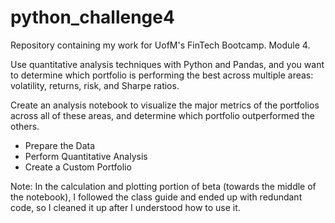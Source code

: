 # python_challenge4
Repository containing my work for UofM's FinTech Bootcamp. Module 4.

Use quantitative analysis techniques with Python and Pandas, and you want to determine which portfolio is performing the best across multiple areas: volatility, returns, risk, and Sharpe ratios.

Create an analysis notebook to visualize the major metrics of the portfolios across all of these areas, and determine which portfolio outperformed the others. 

- Prepare the Data
- Perform Quantitative Analysis
- Create a Custom Portfolio


Note: In the calculation and plotting portion of beta (towards the middle of the notebook), I followed the class guide and ended up with redundant code, so I cleaned it up after I  understood how to use it.